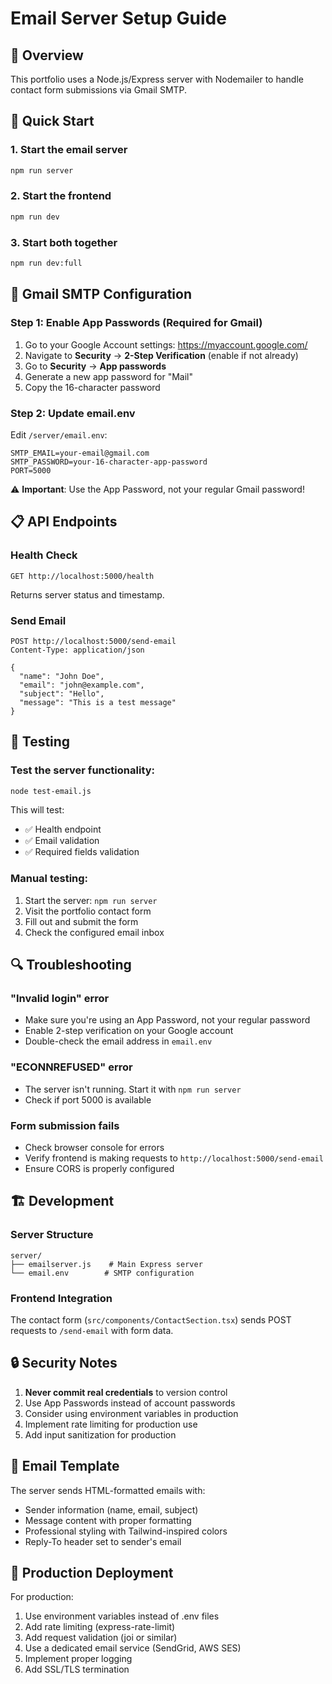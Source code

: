 # Email Server Setup Guide

## 📧 Overview
This portfolio uses a Node.js/Express server with Nodemailer to handle contact form submissions via Gmail SMTP.

## 🚀 Quick Start

### 1. Start the email server
```bash
npm run server
```

### 2. Start the frontend
```bash
npm run dev
```

### 3. Start both together
```bash
npm run dev:full
```

## 🔧 Gmail SMTP Configuration

### Step 1: Enable App Passwords (Required for Gmail)
1. Go to your Google Account settings: https://myaccount.google.com/
2. Navigate to **Security** → **2-Step Verification** (enable if not already)
3. Go to **Security** → **App passwords**
4. Generate a new app password for "Mail"
5. Copy the 16-character password

### Step 2: Update email.env
Edit `/server/email.env`:
```env
SMTP_EMAIL=your-email@gmail.com
SMTP_PASSWORD=your-16-character-app-password
PORT=5000
```

⚠️ **Important**: Use the App Password, not your regular Gmail password!

## 📋 API Endpoints

### Health Check
```
GET http://localhost:5000/health
```
Returns server status and timestamp.

### Send Email
```
POST http://localhost:5000/send-email
Content-Type: application/json

{
  "name": "John Doe",
  "email": "john@example.com", 
  "subject": "Hello",
  "message": "This is a test message"
}
```

## 🧪 Testing

### Test the server functionality:
```bash
node test-email.js
```

This will test:
- ✅ Health endpoint
- ✅ Email validation  
- ✅ Required fields validation

### Manual testing:
1. Start the server: `npm run server`
2. Visit the portfolio contact form
3. Fill out and submit the form
4. Check the configured email inbox

## 🔍 Troubleshooting

### "Invalid login" error
- Make sure you're using an App Password, not your regular password
- Enable 2-step verification on your Google account
- Double-check the email address in `email.env`

### "ECONNREFUSED" error
- The server isn't running. Start it with `npm run server`
- Check if port 5000 is available

### Form submission fails
- Check browser console for errors
- Verify frontend is making requests to `http://localhost:5000/send-email`
- Ensure CORS is properly configured

## 🏗️ Development

### Server Structure
```
server/
├── emailserver.js    # Main Express server
└── email.env        # SMTP configuration
```

### Frontend Integration
The contact form (`src/components/ContactSection.tsx`) sends POST requests to `/send-email` with form data.

## 🔒 Security Notes

1. **Never commit real credentials** to version control
2. Use App Passwords instead of account passwords  
3. Consider using environment variables in production
4. Implement rate limiting for production use
5. Add input sanitization for production

## 📝 Email Template

The server sends HTML-formatted emails with:
- Sender information (name, email, subject)
- Message content with proper formatting
- Professional styling with Tailwind-inspired colors
- Reply-To header set to sender's email

## 🚀 Production Deployment

For production:
1. Use environment variables instead of .env files
2. Add rate limiting (express-rate-limit)
3. Add request validation (joi or similar)
4. Use a dedicated email service (SendGrid, AWS SES)
5. Implement proper logging
6. Add SSL/TLS termination
